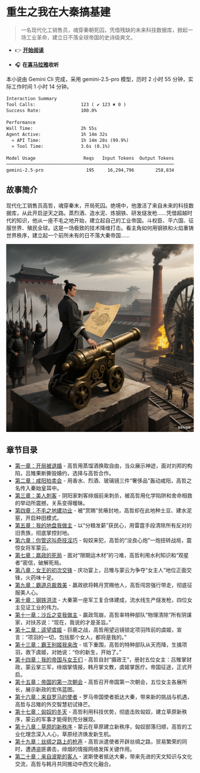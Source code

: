 # 重生之我在大秦搞基建

> 一名现代化工销售员，魂穿秦朝死囚，凭借残缺的未来科技数据库，掀起一场工业革命，建立日不落全球帝国的史诗级爽文。

- 👉 **[开始阅读](./content/01-开局被退婚.md)**

- 🎧 **在[喜马拉雅](https://www.ximalaya.com/album/97928860)收听**

本小说由 Gemini Cli 完成，采用 gemini-2.5-pro 模型，历时 2 小时 55 分钟，实际工作时间 1 小时 14 分钟。

```usage
Interaction Summary
Tool Calls:                 123 ( ✔ 123 ✖ 0 )
Success Rate:               100.0%

Performance
Wall Time:                  2h 55s
Agent Active:               1h 14m 32s
  » API Time:               1h 14m 28s (99.9%)
  » Tool Time:              3.6s (0.1%)

Model Usage                  Reqs   Input Tokens  Output Tokens
───────────────────────────────────────────────────────────────
gemini-2.5-pro                195     16,294,796        258,834
```

## 故事简介

现代化工销售员高哲，魂穿秦末，开局死囚。绝境中，他激活了来自未来的科技数据库，从此开启逆天之路。蒸烈酒、造水泥、炼钢铁、研发燧发枪……凭借超越时代的知识，他从一座不毛之地开始，建立起自己的工业帝国。斗权臣、平六国、征服世界、殖民全球。这是一场极致的技术降维打击。看主角如何用钢铁和火焰重铸世界秩序，建立起一个前所未有的日不落大秦帝国……

![重生之我在大秦搞基建](cover.png)

## 章节目录

*   [第一章：开局被退婚](./content/01-开局被退婚.md) - 高哲用蒸馏酒换取自由，当众展示神迹，面对刘邦的构陷，吕雉果断撕毁婚约，选择与高哲合作。
*   [第二章：咸阳拍卖会](./content/02-咸阳拍卖会.md) - 用香水、烈酒、玻璃镜三件“奢侈品”轰动咸阳，高哲之名传入秦始皇耳中。
*   [第三章：美人刺客](./content/03-美人刺客.md) - 阴阳家刺客绯烟前来刺杀，被高哲用化学陷阱和舍命相救的举动所震撼，关系变得暧昧。
*   [第四章：不毛之地建功业](./content/04-不毛之地建功业.md) - 被“赏赐”贫瘠封地，高哲却在此地种土豆、建水泥窑，开启种田模式。
*   [第五章：我的地盘我做主](./content/05-我的地盘我做主.md) - 以“分粮发薪”获民心，用雷霆手段清除所有反对的旧贵族，彻底掌控封地。
*   [第六章：你管这叫奇技淫巧](./content/06-你管这叫奇技淫巧.md) - 匈奴来犯，高哲的“没良心炮”一炮扭转战局，震惊女将军蒙云。
*   [第七章：嬴政的死局](./content/07-嬴政的死局.md) - 面对“限期运木材”的刁难，高哲利用水利知识和“观星者”密信，破解死局。
*   [第八章：女王的初次交锋](./content/08-女王的初次交锋.md) - 庆功宴上，吕雉与蒙云为争夺“女主人”地位正面交锋，火药味十足。
*   [第九章：霸道总裁救美](./content/09-霸道总裁救美.md) - 嬴政欲将韩月赏赐他人，高哲闯宫强行带走，彻底征服美人心。
*   [第十章：钢铁洪流](./content/10-钢铁洪流.md) - 大秦第一座军工复合体建成，流水线生产燧发枪，四位女主见证工业的伟力。
*   [第十一章：沙丘之变我做主](./content/11-沙丘之变我做主.md) - 嬴政驾崩，高哲率特种部队“物理清除”所有阴谋家，对扶苏说：“现在，我说的才是圣旨。”
*   [第十二章：遥望虞姬](./content/12-遥望虞姬.md) - 巨鹿之战，高哲用望远镜锁定项羽阵前的虞姬，宣言：“项羽的一切，包括那个女人，都将是我的。”
*   [第十三章：霸王别姬我来改](./content/13-霸王别姬我来改.md) - 垓下重围，高哲的特种部队从天而降，生擒项羽，救下虞姬，对她说：“你的新生，开始了。”
*   [第十四章：我的帝国与女王们](./content/14-我的帝国与女王们.md) - 高哲自封“摄政王”，册封五位女主：吕雉掌财政，蒙云掌三军，绯烟掌情报，韩月掌文教，虞姬掌医疗。帝国征途，正式开启。
*   [第十五章：帝国的第一次朝会](./content/15-帝国的第一次朝会.md) - 高哲召开帝国第一次朝会，五位女主各展所长，展示新政的宏伟蓝图。
*   [第十六章：来自罗马的使者](./content/16-来自罗马的使者.md) - 罗马帝国使者抵达大秦，带来新的挑战与机遇，高哲与吕雉的外交智慧初试锋芒。
*   [第十七章：匈奴的冬天](./content/17-匈奴的冬天.md) - 高哲利用科技优势，彻底击败匈奴，建立草原新秩序，蒙云的军事才能得到充分展现。
*   [第十八章：草原的新秩序](./content/18-草原的新秩序.md) - 蒙云在草原建立新秩序，匈奴部落归顺，高哲的工业化理念深入人心，草原经济焕发新生机。
*   [第十九章：丝绸之路上的枪声](./content/19-丝绸之路上的枪声.md) - 高哲派遣使者开辟丝绸之路，贸易繁荣的同时，遭遇盗匪袭击，绯烟的情报网络发挥关键作用。
*   [第二十章：来自波斯的客人](./content/20-来自波斯的客人.md) - 波斯使者抵达大秦，带来先进的天文知识与文化交流，高哲与韩月共同推动中西文化融合。
